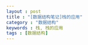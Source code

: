 ```yaml
---
layout : post
title : "[数据结构笔记]栈的应用"
category : "数据结构"
keywords : 栈, 栈的应用
tags : [数据结构]
---
```


##
